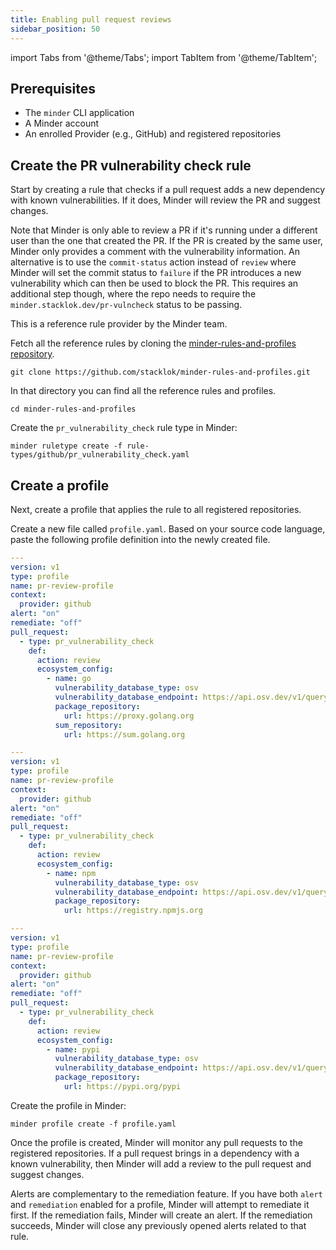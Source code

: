 ```yaml
---
title: Enabling pull request reviews
sidebar_position: 50
---
```

import Tabs from '@theme/Tabs';
import TabItem from '@theme/TabItem';

## Prerequisites

* The `minder` CLI application
* A Minder account
* An enrolled Provider (e.g., GitHub) and registered repositories

## Create the PR vulnerability check rule
Start by creating a rule that checks if a pull request adds a new dependency with known vulnerabilities. If it does,
Minder will review the PR and suggest changes.

Note that Minder is only able to review a PR if it's running under a different
user than the one that created the PR. If the PR is created by the same user,
Minder only provides a comment with the vulnerability information. An alternative
is to use the `commit-status` action instead of `review` where Minder will set
the commit status to `failure` if the PR introduces a new vulnerability which can
then be used to block the PR. This requires an additional step though, where
the repo needs to require the `minder.stacklok.dev/pr-vulncheck` status to
be passing.

This is a reference rule provider by the Minder team.

Fetch all the reference rules by cloning the [minder-rules-and-profiles repository](https://github.com/stacklok/minder-rules-and-profiles).

```
git clone https://github.com/stacklok/minder-rules-and-profiles.git
```

In that directory you can find all the reference rules and profiles.
```
cd minder-rules-and-profiles
```

Create the `pr_vulnerability_check` rule type in Minder:
```
minder ruletype create -f rule-types/github/pr_vulnerability_check.yaml
```

## Create a profile
Next, create a profile that applies the rule to all registered repositories.

Create a new file called `profile.yaml`.
Based on your source code language, paste the following profile definition into the newly created file.

<Tabs>
<TabItem value="go" label="Go" default>

```yaml
---
version: v1
type: profile
name: pr-review-profile
context:
  provider: github
alert: "on"
remediate: "off"
pull_request:
  - type: pr_vulnerability_check
    def:
      action: review
      ecosystem_config:
        - name: go
          vulnerability_database_type: osv
          vulnerability_database_endpoint: https://api.osv.dev/v1/query
          package_repository:
            url: https://proxy.golang.org
          sum_repository:
            url: https://sum.golang.org
```

</TabItem>
<TabItem value="npm" label="NPM">

```yaml
---
version: v1
type: profile
name: pr-review-profile
context:
  provider: github
alert: "on"
remediate: "off"
pull_request:
  - type: pr_vulnerability_check
    def:
      action: review
      ecosystem_config:
        - name: npm
          vulnerability_database_type: osv
          vulnerability_database_endpoint: https://api.osv.dev/v1/query
          package_repository:
            url: https://registry.npmjs.org
```

</TabItem>
<TabItem value="pypi" label="PyPI">

```yaml
---
version: v1
type: profile
name: pr-review-profile
context:
  provider: github
alert: "on"
remediate: "off"
pull_request:
  - type: pr_vulnerability_check
    def:
      action: review
      ecosystem_config:
        - name: pypi
          vulnerability_database_type: osv
          vulnerability_database_endpoint: https://api.osv.dev/v1/query
          package_repository:
            url: https://pypi.org/pypi
```

</TabItem>
</Tabs>

Create the profile in Minder:
```
minder profile create -f profile.yaml
```

Once the profile is created, Minder will monitor any pull requests to the registered repositories. If a pull 
request brings in a dependency with a known vulnerability, then Minder will add a review to the pull request and
suggest changes.

Alerts are complementary to the remediation feature. If you have both `alert` and `remediation` enabled for a profile,
Minder will attempt to remediate it first. If the remediation fails, Minder will create an alert. If the remediation
succeeds, Minder will close any previously opened alerts related to that rule.